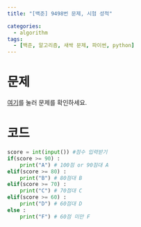 ```yaml
---
title: "[백준] 9498번 문제, 시험 성적"

categories:
  - algorithm
tags:
  - [백준, 알고리즘, 새싹 문제, 파이썬, python]
---
```


# 문제
[여기](https://www.acmicpc.net/problem/9498)를 눌러 문제를 확인하세요.
# 코드
```python
score = int(input()) #점수 입력받기
if(score >= 90) :
    print("A") # 100점 or 90점대 A
elif(score >= 80) :
    print("B") # 80점대 B
elif(score >= 70) :
    print("C") # 70점대 C
elif(score >= 60) :
    print("D") # 60점대 D
else :
    print("F") # 60점 미만 F
```